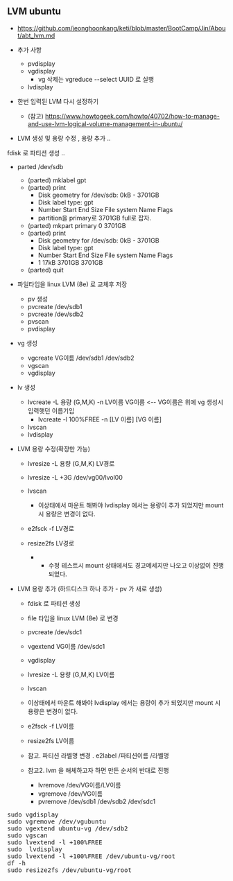 ## LVM ubuntu
- https://github.com/jeonghoonkang/keti/blob/master/BootCamp/Jin/About/abt_lvm.md
- 추가 사항
  - pvdisplay
  - vgdisplay
    - vg 삭제는 vgreduce --select UUID 로 실행 
  - lvdisplay
- 한번 입력된 LVM 다시 설정하기
  - (참고) https://www.howtogeek.com/howto/40702/how-to-manage-and-use-lvm-logical-volume-management-in-ubuntu/
  
  
- LVM 생성 및 용량 수정 , 용량 추가 ..

 

fdisk 로 파티션 생성 .. 

- parted /dev/sdb
  - (parted) mklabel gpt
  - (parted) print                                                           
    - Disk geometry for /dev/sdb: 0kB - 3701GB
    - Disk label type: gpt
    - Number  Start   End     Size    File system  Name  Flags
    - partition을 primary로 3701GB full로 잡자.
  - (parted) mkpart primary 0 3701GB
  - (parted) print                                                           
    - Disk geometry for /dev/sdb: 0kB - 3701GB
    - Disk label type: gpt
    - Number  Start   End     Size    File system  Name  Flags
    - 1       17kB    3701GB  3701GB                                    
  - (parted) quit                                                            


- 파일타입을  linux LVM (8e) 로 교체후 저장
  - pv 생성
  - pvcreate /dev/sdb1
  - pvcreate /dev/sdb2
  - pvscan
  - pvdisplay

- vg 생성
  - vgcreate VG이름 /dev/sdb1 /dev/sdb2
  - vgscan
  - vgdisplay

- lv 생성
  - lvcreate -L 용량 (G,M,K) -n  LV이름 VG이름     <-- VG이름은 위에 vg 생성시 입력햇던 이름기입
    - lvcreate -l 100%FREE -n [LV 이름] [VG 이름] 
  - lvscan
  - lvdisplay 

- LVM 용량 수정(확장만 가능)
  - lvresize -L 용량 (G,M,K) LV경로
  - lvresize -L +3G /dev/vg00/lvol00
  - lvscan
    - 이상태에서 마운트 해봐야 lvdisplay  에서는 용량이 추가 되었지만 mount 시 용량은 변경이 없다.

  - e2fsck -f LV경로
  - resize2fs LV경로

    - * 수정 테스트시 mount 상태에서도 경고메세지만 나오고 이상없이 진행되었다. 

- LVM  용량 추가 (하드디스크 하나 추가 - pv 가 새로 생성)
  - fdisk 로 파티션 생성
  - file 타입을 linux LVM (8e) 로 변경

  - pvcreate /dev/sdc1
  - vgextend VG이름 /dev/sdc1
  - vgdisplay

  - lvresize -L 용량 (G,M,K) LV이름
  - lvscan
  - 이상태에서 마운트 해봐야 lvdisplay  에서는 용량이 추가 되었지만 mount 시 용량은 변경이 없다.

  - e2fsck -f LV이름
  - resize2fs LV이름

  - 참고. 파티션 라벨명 변경 . e2label /파티션이름 /라벨명
  - 참고2. lvm 을 해체하고자 하면 만든 순서의 반대로 진행

    - lvremove /dev/VG이름/LV이름
    - vgremove /dev/VG이름
    - pvremove /dev/sdb1 /dev/sdb2 /dev/sdc1


<pre>
sudo vgdisplay
sudo vgremove /dev/vgubuntu                                                                                                                                          
sudo vgextend ubuntu-vg /dev/sdb2                                                                                                                                
sudo vgscan                                                                                                                                                      
sudo lvextend -l +100%FREE                                                                                                                                         
sudo  lvdisplay                                                                                                                                                  
sudo lvextend -l +100%FREE /dev/ubuntu-vg/root                                                                                                                   
df -h                                                                                                                                                            
sudo resize2fs /dev/ubuntu-vg/root   
</pre>

